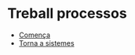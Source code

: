 # Treball processos
- [Comença](https://github.com/rramonb-esliceu/rramonb-esliceu/blob/master/sistemes/processos/00_Introduccio.md)
- [Torna a sistemes](https://github.com/rramonb-esliceu/rramonb-esliceu/tree/master/sistemes)